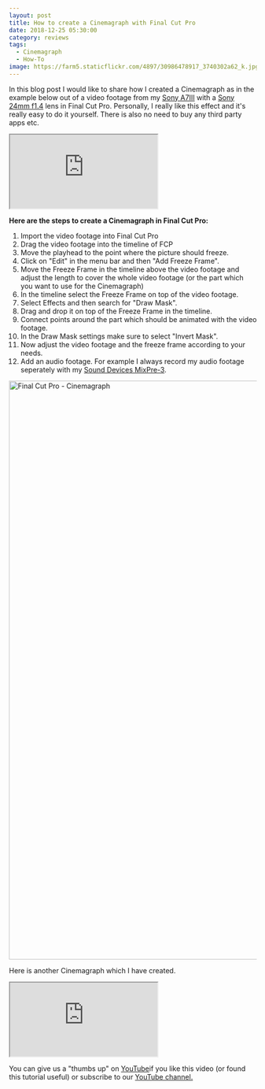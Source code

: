 ```yaml
---
layout: post
title: How to create a Cinemagraph with Final Cut Pro
date: 2018-12-25 05:30:00
category: reviews
tags:
  - Cinemagraph
  - How-To
image: https://farm5.staticflickr.com/4897/30986478917_3740302a62_k.jpg
---
```

In this blog post I would like to share how I created a Cinemagraph as in the example below out of a video footage from my <a href="https://amzn.to/2Shf9Ni" rel="nofollow">Sony A7III</a> with a <a href="https://amzn.to/2Afx28l" rel="nofollow">Sony 24mm f1.4</a> lens in Final Cut Pro. Personally, I really like this effect and it's really easy to do it yourself. There is also no need to buy any third party apps etc.

<div class="embed-responsive embed-responsive-16by9">
    <iframe class="embed-responsive-item" src="https://www.youtube.com/embed/FAkOIboxCKk"></iframe>
</div>

<!--more-->

**Here are the steps to create a Cinemagraph in Final Cut Pro:**

1. Import the video footage into Final Cut Pro 
2. Drag the video footage into the timeline of FCP
3. Move the playhead to the point where the picture should freeze.
4. Click on "Edit" in the menu bar and then "Add Freeze Frame". 
5. Move the Freeze Frame in the timeline above the video footage and adjust the length to cover the whole video footage (or the part which you want to use for the Cinemagraph)
6. In the timeline select the Freeze Frame on top of the video footage.
7. Select Effects and then search for "Draw Mask".
8. Drag and drop it on top of the Freeze Frame in the timeline.
9. Connect points around the part which should be animated with the video footage.
10. In the Draw Mask settings make sure to select "Invert Mask".
11. Now adjust the video footage and the freeze frame according to your needs.
12. Add an audio footage. For example I always record my audio footage seperately with my <a href="https://amzn.to/2RbA33e" rel="nofollow">Sound Devices MixPre-3</a>. 

<img src="https://farm8.staticflickr.com/7912/46454132841_3765c7a28c_k.jpg" width="2048" height="1176" alt="Final Cut Pro - Cinemagraph">

Here is another Cinemagraph which I have created.

<div class="embed-responsive embed-responsive-16by9">
    <iframe class="embed-responsive-item" src="https://www.youtube.com/embed/Ay6OuzMX4E0"></iframe>
</div>

You can give us a "thumbs up" on <a rel="nofollow" href="https://www.youtube.com/watch?v=FAkOIboxCKk" target="_blank">YouTube</a>if you like this video (or found this tutorial useful) or subscribe to our <a rel="nofollow"  target="_blank"  href="https://www.youtube.com/channel/UCnO9Q_m9EaOCrHmmQIBVBNw?sub_confirmation=1">YouTube channel.
